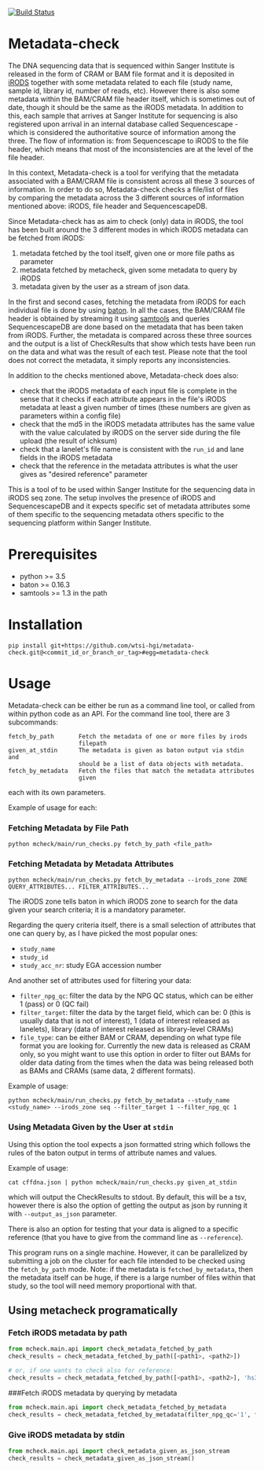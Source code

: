 [![Build Status](https://travis-ci.org/wtsi-hgi/metadata-check.svg)](https://travis-ci.org/wtsi-hgi/metadata-check)


Metadata-check
==============

The DNA sequencing data that is sequenced within Sanger Institute is released in the form of CRAM or BAM file format and it is deposited in [iRODS](http://irods.org/) together with some metadata related to each file (study name, sample id, library id, number of reads, etc). However there is also some metadata within the BAM/CRAM file header itself, which is sometimes out of date, though it should be the same as the iRODS metadata. In addition to this, each sample that arrives at Sanger Institute for sequencing is also registered upon arrival in an internal database called Sequencescape - which is considered the authoritative source of information among the three. The flow of information is: from Sequencescape to iRODS to the file header, which means that most of the inconsistencies are at the level of the file header.

In this context, Metadata-check is a tool for verifying that the metadata associated with a BAM/CRAM file is consistent across all these 3 sources of information. In order to do so, Metadata-check checks a file/list of files by comparing the metadata across the 3 different sources of information mentioned above: iRODS, file header and SequencescapeDB.

Since Metadata-check has as aim to check (only) data in iRODS, the tool has been built around the 3 different modes in which iRODS metadata can be fetched from iRODS:

1. metadata fetched by the tool itself, given one or more file paths as parameter
2. metadata fetched by metacheck, given some metadata to query by iRODS
3. metadata given by the user as a stream of json data.

In the first and second cases, fetching the metadata from iRODS for each individual file is done by using [baton](https://github.com/wtsi-npg/baton).
In all the cases, the BAM/CRAM file header is obtained by streaming it using [samtools](http://samtools.sourceforge.net/) and queries SequencescapeDB are done based on the metadata that has been taken from iRODS. Further, the metadata is compared across these three sources and the output is a list of CheckResults that show which tests have been run on the data and what was the result of each test. Please note that the tool does not correct the metadata, it simply reports any inconsistencies.

In addition to the checks mentioned above, Metadata-check does also:
- check that the iRODS metadata of each input file is complete in the sense that it checks if each attribute appears in the file's iRODS metadata at least a given number of times (these numbers are given as parameters within a config file)
- check that the md5 in the iRODS metadata attributes has the same value with the value calculated by iRODS on the server side during the file upload (the result of ichksum)
- check that a lanelet's file name is consistent with the `run_id` and lane fields in the iRODS metadata
- check that the reference in the metadata attributes is what the user gives as "desired reference" parameter

This is a tool of to be used within Sanger Institute for the sequencing data in iRODS seq zone. The setup involves the presence of iRODS and SequencescapeDB and it expects specific set of metadata attributes some of them specific to the sequencing metadata others specific to the sequencing platform within Sanger Institute.

Prerequisites
=============

- python >= 3.5
- baton >= 0.16.3
- samtools >= 1.3 in the path

Installation
============

    pip install git+https://github.com/wtsi-hgi/metadata-check.git@<commit_id_or_branch_or_tag>#egg=metadata-check

Usage
=====
Metadata-check can be either be run as a command line tool, or called from within python code as an API.
For the command line tool, there are 3 subcommands:

    fetch_by_path       Fetch the metadata of one or more files by irods
                        filepath
    given_at_stdin      The metadata is given as baton output via stdin and
                        should be a list of data objects with metadata.
    fetch_by_metadata   Fetch the files that match the metadata attributes
                        given

each with its own parameters.

Example of usage for each:

### Fetching Metadata by File Path

    python mcheck/main/run_checks.py fetch_by_path <file_path>

### Fetching Metadata by Metadata Attributes

    python mcheck/main/run_checks.py fetch_by_metadata --irods_zone ZONE QUERY_ATTRIBUTES... FILTER_ATTRIBUTES...

The iRODS zone tells baton in which iRODS zone to search for the data given your search criteria; it is a mandatory parameter.

Regarding the query criteria itself, there is a small selection of attributes that one can query by, as I have picked the most popular ones:
- `study_name`
- `study_id`
- `study_acc_nr`: study EGA accession number

And another set of attributes used for filtering your data:
- `filter_npg_qc`: filter the data by the NPG QC status, which can be either 1 (pass) or 0 (QC fail)
- `filter_target`: filter the data by the target field, which can be: 0 (this is usually data that is not of interest), 1 (data of interest released as lanelets), library (data of interest released as library-level CRAMs)
- `file_type`: can be either BAM or CRAM, depending on what type file format you are looking for. Currently the new data is released as CRAM only, so you might want to use this option in order to filter out BAMs for older data dating from the times when the data was being released both as BAMs and CRAMs (same data, 2 different formats).

Example of usage:

    python mcheck/main/run_checks.py fetch_by_metadata --study_name <study_name> --irods_zone seq --filter_target 1 --filter_npg_qc 1

### Using Metadata Given by the User at `stdin`
Using this option the tool expects a json formatted string which follows the rules of the baton output in terms of attribute names and values.

Example of usage:

    cat cffdna.json | python mcheck/main/run_checks.py given_at_stdin

which will output the CheckResults to stdout. By default, this will be a tsv, however there is also the option of getting the output as json by running it with `--output_as_json` parameter.

There is also an option for testing that your data is aligned to a specific reference (that you have to give from the command line as `--reference`).

This program runs on a single machine. However, it can be parallelized by submitting a job on the cluster for each file intended to be checked using the `fetch_by_path` mode.
Note: if the metadata is `fetched_by_metadata`, then the metadata itself can be huge, if there is a large number of files within that study, so the tool will need memory proportional with that.

## Using metacheck programatically
### Fetch iRODS metadata by path
```python
from mcheck.main.api import check_metadata_fetched_by_path
check_results = check_metadata_fetched_by_path([<path1>, <path2>])

# or, if one wants to check also for reference:
check_results = check_metadata_fetched_by_path([<path1>, <path2>], 'hs37d5')

```

###Fetch iRODS metadata by querying by metadata
```python
from mcheck.main.api import check_metadata_fetched_by_metadata
check_results = check_metadata_fetched_by_metadata(filter_npg_qc='1', filter_target='library', file_types='cram', study_name='some study', irods_zone='seq')
``` 

### Give iRODS metadata by stdin
```python
from mcheck.main.api import check_metadata_given_as_json_stream
check_results = check_metadata_given_as_json_stream()
```



